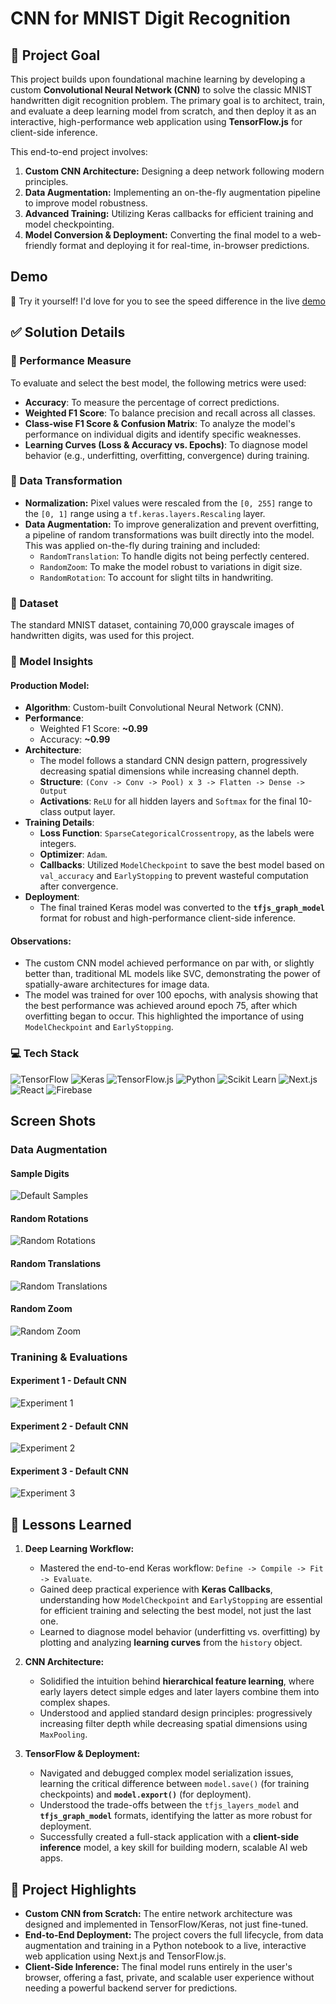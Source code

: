 # CNN for MNIST Digit Recognition

## 🎯 Project Goal

This project builds upon foundational machine learning by developing a custom **Convolutional Neural Network (CNN)** to solve the classic MNIST handwritten digit recognition problem. The primary goal is to architect, train, and evaluate a deep learning model from scratch, and then deploy it as an interactive, high-performance web application using **TensorFlow.js** for client-side inference.

This end-to-end project involves:
1.  **Custom CNN Architecture:** Designing a deep network following modern principles.
2.  **Data Augmentation:** Implementing an on-the-fly augmentation pipeline to improve model robustness.
3.  **Advanced Training:** Utilizing Keras callbacks for efficient training and model checkpointing.
4.  **Model Conversion & Deployment:** Converting the final model to a web-friendly format and deploying it for real-time, in-browser predictions.

## Demo
🔗 Try it yourself! I'd love for you to see the speed difference in the live [demo](https://gaurangdave.me/portfolio/mnist-digit-recognition-cnn/demo)

## ✅ Solution Details

### 🧮 Performance Measure
To evaluate and select the best model, the following metrics were used:
- **Accuracy**: To measure the percentage of correct predictions.
- **Weighted F1 Score**: To balance precision and recall across all classes.
- **Class-wise F1 Score & Confusion Matrix**: To analyze the model's performance on individual digits and identify specific weaknesses.
- **Learning Curves (Loss & Accuracy vs. Epochs)**: To diagnose model behavior (e.g., underfitting, overfitting, convergence) during training.

### 🚧 Data Transformation
- **Normalization:** Pixel values were rescaled from the `[0, 255]` range to the `[0, 1]` range using a `tf.keras.layers.Rescaling` layer.
- **Data Augmentation:** To improve generalization and prevent overfitting, a pipeline of random transformations was built directly into the model. This was applied on-the-fly during training and included:
    - `RandomTranslation`: To handle digits not being perfectly centered.
    - `RandomZoom`: To make the model robust to variations in digit size.
    - `RandomRotation`: To account for slight tilts in handwriting.

### 📂 Dataset
The standard MNIST dataset, containing 70,000 grayscale images of handwritten digits, was used for this project.

### 🧠 Model Insights

#### Production Model:
* **Algorithm**: Custom-built Convolutional Neural Network (CNN).
* **Performance**:
    * Weighted F1 Score: **~0.99**
    * Accuracy: **~0.99**
* **Architecture**:
    * The model follows a standard CNN design pattern, progressively decreasing spatial dimensions while increasing channel depth.
    * **Structure**: `(Conv -> Conv -> Pool) x 3 -> Flatten -> Dense -> Output`
    * **Activations**: `ReLU` for all hidden layers and `Softmax` for the final 10-class output layer.
* **Training Details**:
    * **Loss Function**: `SparseCategoricalCrossentropy`, as the labels were integers.
    * **Optimizer**: `Adam`.
    * **Callbacks**: Utilized `ModelCheckpoint` to save the best model based on `val_accuracy` and `EarlyStopping` to prevent wasteful computation after convergence.
* **Deployment**:
    * The final trained Keras model was converted to the **`tfjs_graph_model`** format for robust and high-performance client-side inference.

#### Observations:
* The custom CNN model achieved performance on par with, or slightly better than, traditional ML models like SVC, demonstrating the power of spatially-aware architectures for image data.
* The model was trained for over 100 epochs, with analysis showing that the best performance was achieved around epoch 75, after which overfitting began to occur. This highlighted the importance of using `ModelCheckpoint` and `EarlyStopping`.

### 💻 Tech Stack

![TensorFlow](https://img.shields.io/badge/TensorFlow-2.16-FF6F00?logo=TensorFlow&logoColor=white&style=for-the-badge)
![Keras](https://img.shields.io/badge/Keras-3.3-D00000?logo=Keras&logoColor=white&style=for-the-badge)
![TensorFlow.js](https://img.shields.io/badge/TensorFlow.js-4.19-FF6F00?logo=TensorFlow&logoColor=white&style=for-the-badge)
![Python](https://img.shields.io/badge/Python-3.11-FFD43B?logo=Python&logoColor=blue&style=for-the-badge)
![Scikit Learn](https://img.shields.io/badge/scikit_learn-1.5-F7931E?logo=scikit-learn&style=for-the-badge)
![Next.js](https://img.shields.io/badge/Next.js-14-black?logo=nextdotjs&logoColor=white&style=for-the-badge)
![React](https://img.shields.io/badge/React-18-61DAFB?logo=react&logoColor=black&style=for-the-badge)
![Firebase](https://img.shields.io/badge/Firebase-Hosting_&_Storage-FFCA28?logo=firebase&logoColor=black&style=for-the-badge)

## Screen Shots

### Data Augmentation
#### Sample Digits
![Default Samples](./visualizations/samples.png "mnist digits samples")

#### Random Rotations
![Random Rotations](./visualizations/random_rotations.png "rotated digits")

#### Random Translations
![Random Translations](./visualizations/random_translations.png "translated digits")

#### Random Zoom
![Random Zoom](./visualizations/random_zoom.png "zoomed digits")

### Tranining & Evaluations

#### Experiment 1 - Default CNN
![Experiment 1](./visualizations/experiment1.png "Experiment 1 evaluations")

#### Experiment 2 - Default CNN
![Experiment 2](./visualizations/experiment3.png "Experiment 2 evaluations")

#### Experiment 3 - Default CNN
![Experiment 3](./visualizations/experiment4.png "Experiment 3 evaluations")



## 🏫 Lessons Learned

1.  **Deep Learning Workflow:**
    * Mastered the end-to-end Keras workflow: `Define -> Compile -> Fit -> Evaluate`.
    * Gained deep practical experience with **Keras Callbacks**, understanding how `ModelCheckpoint` and `EarlyStopping` are essential for efficient training and selecting the best model, not just the last one.
    * Learned to diagnose model behavior (underfitting vs. overfitting) by plotting and analyzing **learning curves** from the `history` object.

2.  **CNN Architecture:**
    * Solidified the intuition behind **hierarchical feature learning**, where early layers detect simple edges and later layers combine them into complex shapes.
    * Understood and applied standard design principles: progressively increasing filter depth while decreasing spatial dimensions using `MaxPooling`.

3.  **TensorFlow & Deployment:**
    * Navigated and debugged complex model serialization issues, learning the critical difference between `model.save()` (for training checkpoints) and **`model.export()`** (for deployment).
    * Understood the trade-offs between the `tfjs_layers_model` and **`tfjs_graph_model`** formats, identifying the latter as more robust for deployment.
    * Successfully created a full-stack application with a **client-side inference** model, a key skill for building modern, scalable AI web apps.

## 🚀 Project Highlights

* **Custom CNN from Scratch:** The entire network architecture was designed and implemented in TensorFlow/Keras, not just fine-tuned.
* **End-to-End Deployment:** The project covers the full lifecycle, from data augmentation and training in a Python notebook to a live, interactive web application using Next.js and TensorFlow.js.
* **Client-Side Inference:** The final model runs entirely in the user's browser, offering a fast, private, and scalable user experience without needing a powerful backend server for predictions.